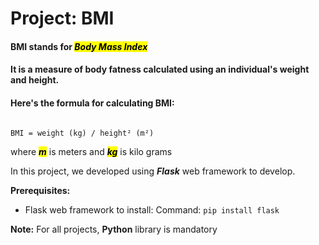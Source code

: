 # Project: BMI

#### BMI stands for <mark>_**Body Mass Index**_</mark>
#### It is a measure of body fatness calculated using an individual's weight and height.

#### Here's the formula for calculating BMI:
```

BMI = weight (kg) / height² (m²)

```
where <mark>_**m**_</mark> is meters and <mark>_**kg**_</mark> is kilo grams

In this project, we developed using _**Flask**_ web framework to develop.

**Prerequisites:**
- Flask web framework to install: Command: ``` pip install flask ```

**Note:** For all projects, **Python** library is mandatory
